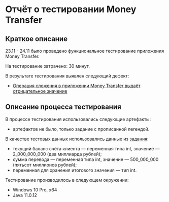 # Отчёт о тестировании Money Transfer

## Краткое описание

23.11 - 24.11 было проведено функциональное тестирование приложения Money Transfer.

На тестирование затрачено: 30 минут.

В результате тестирования выявлен следующий дефект:
* [Операция сложения в приложении Money Transfer выдаёт отрицательное значение](https://github.com/taniakku/jqahomework1/issues/1)


## Описание процесса тестирования

В процессе тестирования использовались следующие артефакты:
* артефактов не было, только задание с прописанной легендой.

В качестве тестовых данных использовались данные из [задания](https://github.com/netology-code/javaqa-homeworks/blob/master/intro/MERGED.md#%D0%B7%D0%B0%D0%B4%D0%B0%D1%87%D0%B0-1---money-transfer):
* текущий баланс счёта клиента — переменная типа int, значение — 2_000_000_000 (два миллиарда рублей);
* сумма перевода — переменная типа int, значение — 500_000_000 (пятьсот миллионов рублей);
* переменная для хранения итогового значения — тип int.

Тестирование производилось в следующем окружении:
* Windows 10 Pro, x64
* Java 11.0.12
